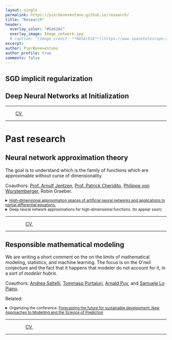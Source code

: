 ```yaml
---
layout: single
permalink: https://pierbeneventano.github.io/research/
title: "Research"
header:
  overlay_color: "#5e616c"
  overlay_image: Image_network.jpg
  # caption: "[Image credit: **NASA/ESA**](https://www.spacetelescope.org/images/heic0515a/)"
excerpt: 
author: PierBeneventano
author_profile: true
comments: false
---
```


<!-- # Current research  -->

## SGD implicit regularization

## Deep Neural Networks at Initialization


<hr>

<div class="col-lg-4 text-center">
  <div class="profile">
      <!-- <img src="./images/face_016.jpg" width="120" height="160" > -->
      <!-- <h2>Contacts</h2> -->
      <!-- <img height="20" width="20" src="./assets/icons/mail.svg" /> <a class="contact-link"href=""> pierb@princeton.edu</a>
      <img height="20" width="20" src="./assets/icons/graduation.svg" /> <a class="contact-link"href="https://scholar.google.com/citations?user=spL439oAAAAJ&hl=en"> Google Scholar</a>
      <img height="20" width="20" src="./assets/icons/user.svg" /> <a class="contact-link"href="https://pierbeneventano.github.io/CV/CV_Beneventano.pdf"> Curriculum vitae</a> -->
      <a href="https://www.linkedin.com/in/pierbeneventano/"><span class="social-icon fa fa-linkedin"></span></a> &nbsp;  &nbsp;  
      <!-- <a href="https://join.skype.com/invite/kobWyHxDkzse"><span  class="social-icon fa fa-skype"></span></a> &nbsp;  &nbsp;  -->
      <!-- <a href="https://www.instagram.com/prbn96/?hl=en"><span  class="social-icon fa fa-instagram"></span></a> &nbsp;  &nbsp;  -->
      <a href="https://github.com/PierBeneventano"><span  class="social-icon fa fa-github"></span></a> &nbsp;  &nbsp; 
      <a href="https://pierbeneventano.github.io/CV/CV_Beneventano.pdf" class="links"> CV </a> &nbsp;  &nbsp; 
      <a href="https://scholar.google.com/citations?user=spL439oAAAAJ&hl=en"><span class="ai ai-fw ai-google-scholar-square"></span></a> &nbsp;  &nbsp; 
      <a href="mailto:pierb@princeton.edu"><span class="social-icon fa fa-envelope"></span></a>
  </div>
</div>

<hr>


# Past research

## Neural network approximation theory

The goal is to understand which is the family of functions which are approximable without curse of dimensionality.

Coauthors: <a href="https://scholar.google.de/citations?user=fymm-XQAAAAJ&hl=en" class="links">Prof. Arnulf Jentzen</a>, <a href="https://people.math.ethz.ch/~patrickc/" class="links">Prof. Patrick Cheridito</a>, <a href="https://scholar.google.com/citations?user=Dc8yKjUAAAAJ&hl=en" class="links">Philippe von Wurstemberger</a>, Robin Graeber.

<details style = "font-size:0.7em;">
  <summary style = "font-size:1.2em;"><a href="https://arxiv.org/abs/2012.04326" class="links">High-dimensional approximation spaces of artificial neural networks and applications to partial differential equations.</a></summary>

  This work has been my "semester paper" during my degree at ETH.

  In this work we develop a new machinery to study the capacity of neural networks to approximate high-dimensional functions without suffering from the curse of dimensionality. We then use our machinery to prove that the solutions of certain easy PDEs are arbitrarily approximable without the curse of dimensionality.

</details>

<details style = "font-size:0.7em;">
  <summary style = "font-size:1.2em;">Deep neural network approximations for high-dimensional functions. (to appear soon)</summary>

  Soon on arXiv, this work has been my thesis during my degree at ETH.

  On the line of the previous work, but more general, we provide a suitable large class of functions that can be approximated by DNNs without the curse of dimensionality. The main contributions of this thesis are the following: (a) the discovery of new cost bounds in the approximation of the product of d ∈ N real numbers and of representation the maximum of d real numbers, (b) the introduction of some DNN approximation spaces of functions and the proof that they are closed for some operations, and, as a consequence, (c) the proof that DNNs overcome the curse of dimensionality in the approximation on any compact set of products, maxima or the combination of both applied to low dimensional locally Lipschitz continuous functions.

</details>





<hr>

<div class="col-lg-4 text-center">
  <div class="profile">
      <!-- <img src="./images/face_016.jpg" width="120" height="160" > -->
      <!-- <h2>Contacts</h2> -->
      <!-- <img height="20" width="20" src="./assets/icons/mail.svg" /> <a class="contact-link"href=""> pierb@princeton.edu</a>
      <img height="20" width="20" src="./assets/icons/graduation.svg" /> <a class="contact-link"href="https://scholar.google.com/citations?user=spL439oAAAAJ&hl=en"> Google Scholar</a>
      <img height="20" width="20" src="./assets/icons/user.svg" /> <a class="contact-link"href="https://pierbeneventano.github.io/CV/CV_Beneventano.pdf"> Curriculum vitae</a> -->
      <a href="https://www.linkedin.com/in/pierbeneventano/"><span class="social-icon fa fa-linkedin"></span></a> &nbsp;  &nbsp;  
      <a href="https://join.skype.com/invite/kobWyHxDkzse"><span  class="social-icon fa fa-skype"></span></a> &nbsp;  &nbsp; 
      <a href="https://www.instagram.com/prbn96/?hl=en"><span  class="social-icon fa fa-instagram"></span></a> &nbsp;  &nbsp; 
      <a href="https://github.com/PierBeneventano"><span  class="social-icon fa fa-github"></span></a> &nbsp;  &nbsp; 
      <a href="https://pierbeneventano.github.io/CV/CV_Beneventano.pdf" class="links"> CV </a> &nbsp;  &nbsp; 
      <a href="https://scholar.google.com/citations?user=spL439oAAAAJ&hl=en"><span class="ai ai-fw ai-google-scholar-square"></span></a> &nbsp;  &nbsp; 
      <a href="mailto:pierb@princeton.edu"><span class="social-icon fa fa-envelope"></span></a>
  </div>
</div>

<hr>






## Responsible mathematical modeling
We are writing a short comment on the on the limits of mathematical modeling, statistics, and machine learning. The focus is on the O'neil conjecture and the fact that it happens that modeler do not account for it, in a sort of <em>modeler hubris</em>.

Coauthors: <a href="https://scholar.google.com/citations?user=vqhLsGkAAAAJ&hl=en" class="links">Andrea Saltelli</a>, <a href="https://scholar.google.com/citations?user=3h35F_4AAAAJ&hl=en" class="links">Tommaso Portaluri</a>, <a href="https://scholar.google.com/citations?user=lGgh0DoAAAAJ&hl=en" class="links">Arnald Puy</a>, and <a href="https://scholar.google.com/citations?user=NyVVh7kAAAAJ&hl=en" class="links">Samuele Lo Piano</a>.



Related:
<details style = "font-size:0.7em;">
  <summary style = "font-size:1.2em;">Organizing the conference: <a href="https://inetxoecd.associazionecest.it/" class="links">Forecasting the future for sustainable development: New Approaches to Modelling and the Science of Prediction</a></summary>

  With a group of friends at <a href="https://www.associazionecest.it/en" class="links">CEST</a> 
  I'm organizing a conference on "<i>Forecasting the future for sustainable development: New
  Approaches to Modelling and the Science of Prediction</i>" supported by <a href="https://ysi.ineteconomics.org/" class="links">INET</a>
  and hosted by <a href="https://www.oecd.org/" class="links">OECD</a>. 
  Please <a href="https://inetxoecd.associazionecest.it/" class="links">check out the website</a>! 
  <br>
  I will be chair for the session "<i>XAI and sustainable data science</i>" and I'm glad to announce that  
  <a href="https://scholar.google.com/citations?user=mezKJyoAAAAJ&hl=en" class="links">Prof. Cynthia Rudin</a> will give us a lecture.
  We will have also many others amazing guests and interesting sessions, please check out!


</details>



<hr>

<div class="col-lg-4 text-center">
  <div class="profile">
      <!-- <img src="./images/face_016.jpg" width="120" height="160" > -->
      <!-- <h2>Contacts</h2> -->
      <!-- <img height="20" width="20" src="./assets/icons/mail.svg" /> <a class="contact-link"href=""> pierb@princeton.edu</a>
      <img height="20" width="20" src="./assets/icons/graduation.svg" /> <a class="contact-link"href="https://scholar.google.com/citations?user=spL439oAAAAJ&hl=en"> Google Scholar</a>
      <img height="20" width="20" src="./assets/icons/user.svg" /> <a class="contact-link"href="https://pierbeneventano.github.io/CV/CV_Beneventano.pdf"> Curriculum vitae</a> -->
      <a href="https://www.linkedin.com/in/pierbeneventano/"><span class="social-icon fa fa-linkedin"></span></a> &nbsp;  &nbsp;  
      <a href="https://join.skype.com/invite/kobWyHxDkzse"><span  class="social-icon fa fa-skype"></span></a> &nbsp;  &nbsp; 
      <a href="https://www.instagram.com/prbn96/?hl=en"><span  class="social-icon fa fa-instagram"></span></a> &nbsp;  &nbsp; 
      <a href="https://github.com/PierBeneventano"><span  class="social-icon fa fa-github"></span></a> &nbsp;  &nbsp; 
      <a href="https://pierbeneventano.github.io/CV/CV_Beneventano.pdf" class="links"> CV </a> &nbsp;  &nbsp; 
      <a href="https://scholar.google.com/citations?user=spL439oAAAAJ&hl=en"><span class="ai ai-fw ai-google-scholar-square"></span></a> &nbsp;  &nbsp; 
      <a href="mailto:pierb@princeton.edu"><span class="social-icon fa fa-envelope"></span></a>
  </div>
</div>

<hr>